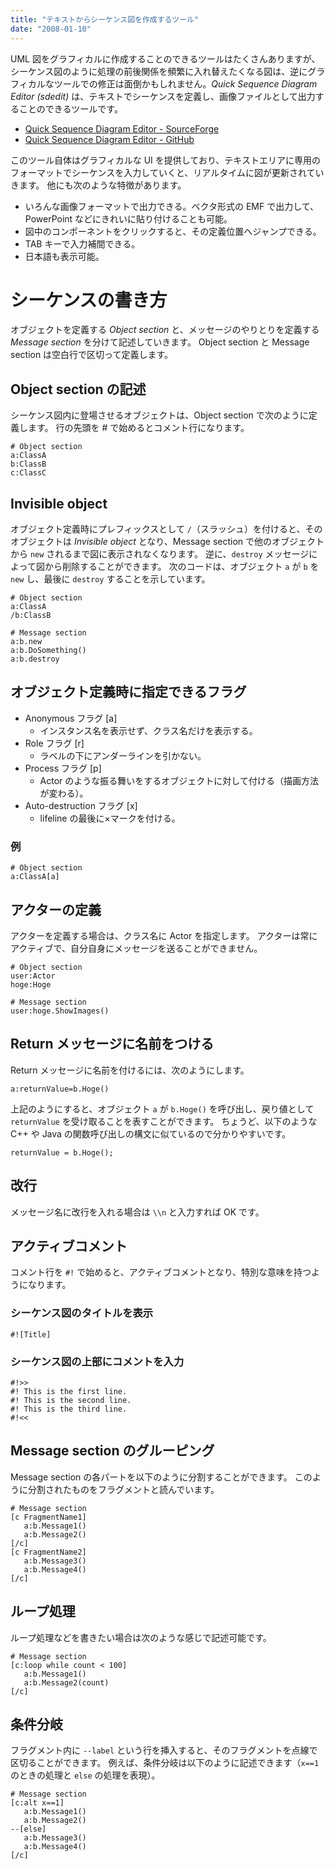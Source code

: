 ```yaml
---
title: "テキストからシーケンス図を作成するツール"
date: "2008-01-10"
---
```


UML 図をグラフィカルに作成することのできるツールはたくさんありますが、シーケンス図のように処理の前後関係を頻繁に入れ替えたくなる図は、逆にグラフィカルなツールでの修正は面倒かもしれません。*Quick Sequence Diagram Editor (sdedit)* は、テキストでシーケンスを定義し、画像ファイルとして出力することのできるツールです。

* [Quick Sequence Diagram Editor - SourceForge](http://sdedit.sourceforge.net/)
* [Quick Sequence Diagram Editor - GitHub](https://github.com/sdedit/sdedit)

このツール自体はグラフィカルな UI を提供しており、テキストエリアに専用のフォーマットでシーケンスを入力していくと、リアルタイムに図が更新されていきます。
他にも次のような特徴があります。

* いろんな画像フォーマットで出力できる。ベクタ形式の EMF で出力して、PowerPoint などにきれいに貼り付けることも可能。
* 図中のコンポーネントをクリックすると、その定義位置へジャンプできる。
* TAB キーで入力補間できる。
* 日本語も表示可能。

シーケンスの書き方
====

オブジェクトを定義する *Object section* と、メッセージのやりとりを定義する *Message section* を分けて記述していきます。
Object section と Message section は空白行で区切って定義します。

Object section の記述
----

シーケンス図内に登場させるオブジェクトは、Object section で次のように定義します。
行の先頭を # で始めるとコメント行になります。

```
# Object section
a:ClassA
b:ClassB
c:ClassC
```

Invisible object
----

オブジェクト定義時にプレフィックスとして ```/```（スラッシュ）を付けると、そのオブジェクトは *Invisible object* となり、Message section で他のオブジェクトから ```new``` されるまで図に表示されなくなります。
逆に、```destroy``` メッセージによって図から削除することができます。
次のコードは、オブジェクト ```a``` が ```b``` を ```new``` し、最後に ```destroy``` することを示しています。

```
# Object section
a:ClassA
/b:ClassB

# Message section
a:b.new
a:b.DoSomething()
a:b.destroy
```

オブジェクト定義時に指定できるフラグ
----

* Anonymous フラグ [a]
  * インスタンス名を表示せず、クラス名だけを表示する。
* Role フラグ [r]
  * ラベルの下にアンダーラインを引かない。
* Process フラグ [p]
  * Actor のような振る舞いをするオブジェクトに対して付ける（描画方法が変わる）。
* Auto-destruction フラグ [x]
  * lifeline の最後に×マークを付ける。

### 例

```
# Object section
a:ClassA[a]
```

アクターの定義
----

アクターを定義する場合は、クラス名に Actor を指定します。
アクターは常にアクティブで、自分自身にメッセージを送ることができません。

```
# Object section
user:Actor
hoge:Hoge

# Message section
user:hoge.ShowImages()
```

Return メッセージに名前をつける
----

Return メッセージに名前を付けるには、次のようにします。

```
a:returnValue=b.Hoge()
```

上記のようにすると、オブジェクト ```a``` が ```b.Hoge()``` を呼び出し、戻り値として ```returnValue``` を受け取ることを表すことができます。
ちょうど、以下のような C++ や Java の関数呼び出しの構文に似ているので分かりやすいです。

```
returnValue = b.Hoge();
```

改行
----

メッセージ名に改行を入れる場合は ```\\n``` と入力すれば OK です。

アクティブコメント
----

コメント行を ```#!``` で始めると、アクティブコメントとなり、特別な意味を持つようになります。

### シーケンス図のタイトルを表示

```
#![Title]
```

### シーケンス図の上部にコメントを入力

```
#!>>
#! This is the first line.
#! This is the second line.
#! This is the third line.
#!<<
```

Message section のグルーピング
----

Message section の各パートを以下のように分割することができます。
このように分割されたものをフラグメントと読んでいます。

```
# Message section
[c FragmentName1]
   a:b.Message1()
   a:b.Message2()
[/c]
[c FragmentName2]
   a:b.Message3()
   a:b.Message4()
[/c]
```

ループ処理
----

ループ処理などを書きたい場合は次のような感じで記述可能です。

```
# Message section
[c:loop while count < 100]
   a:b.Message1()
   a:b.Message2(count)
[/c]
```

条件分岐
----
フラグメント内に ```--label``` という行を挿入すると、そのフラグメントを点線で区切ることができます。
例えば、条件分岐は以下のように記述できます（```x==1``` のときの処理と ```else``` の処理を表現）。

```
# Message section
[c:alt x==1]
   a:b.Message1()
   a:b.Message2()
--[else]
   a:b.Message3()
   a:b.Message4()
[/c]
```
